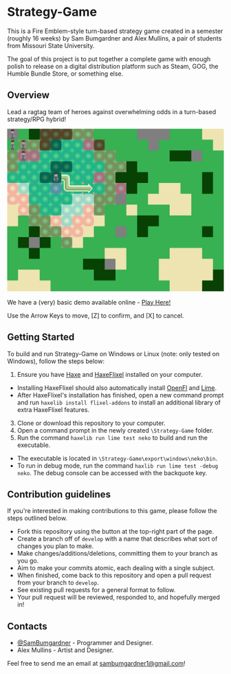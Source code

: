 # Strategy-Game
This is a Fire Emblem-style turn-based strategy game created in a semester (roughly 16 weeks) by Sam Bumgardner and Alex Mullins, a pair of students from Missouri State University.

The goal of this project is to put together a complete game with enough polish to release on a digital distribution platform such as Steam, GOG, the Humble Bundle Store, or something else.

## Overview

Lead a ragtag team of heroes against overwhelming odds in a turn-based strategy/RPG hybrid!

![Strategy-Game Screenshot](/docs/Strategy-Game_screenshot.png?raw=true)

We have a (very) basic demo available online - [Play Here!](http://SamBumgardner.Github.io/Strategy-Game)

Use the Arrow Keys to move, [Z] to confirm, and [X] to cancel.
	
## Getting Started

To build and run Strategy-Game on Windows or Linux (note: only tested on Windows), follow the steps below:

1. Ensure you have [Haxe](http://www.haxe.org/download) and [HaxeFlixel](http://www.haxeflixel.com) installed on your computer.
  * Installing HaxeFlixel should also automatically install [OpenFl](http://www.openfl.org/learn/docs/getting-started/) and [Lime](https://lib.haxe.org/p/lime).
  * After HaxeFlixel's installation has finished, open a new command prompt and run `haxelib install flixel-addons` to install an additional library of extra HaxeFlixel features.
3. Clone or download this repository to your computer.	
4. Open a command prompt in the newly created `\Strategy-Game` folder.
5. Run the command `haxelib run lime test neko` to build and run the executable.
  * The executable is located in `\Strategy-Game\export\windows\neko\bin`.
  * To run in debug mode, run the command `haxlib run lime test -debug neko`. The debug console can be accessed with the backquote key.
  
## Contribution guidelines

If you're interested in making contributions to this game, please follow the steps outlined below.

* Fork this repository using the button at the top-right part of the page.
* Create a branch off of `develop` with a name that describes what sort of changes you plan to make.
* Make changes/additions/deletions, committing them to your branch as you go. 
 * Aim to make your commits atomic, each dealing with a single subject.
* When finished, come back to this repository and open a pull request from your branch to `develop`.
 * See existing pull requests for a general format to follow.
* Your pull request will be reviewed, responded to, and hopefully merged in!

## Contacts

* [@SamBumgardner](https://github.com/SamBumgardner) - Programmer and Designer.
* Alex Mullins - Artist and Designer.

Feel free to send me an email at sambumgardner1@gmail.com!
